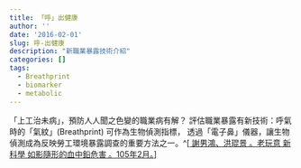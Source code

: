 ```yaml
---
title: 「呼」出健康
author: ''
date: '2016-02-01'
slug: 呼-出健康
description: "新職業暴露技術介紹"
categories: []
tags:
  - Breathprint
  - biomarker
  - metabolic
---
```


「上工治未病」，預防人人聞之色變的職業病有解？ 評估職業暴露有新技術：呼氣時的「氣紋」(Breathprint) 可作為生物偵測指標， 透過「電子鼻」儀器，讓生物偵測成為反映勞工環境暴露調查的重要方法之一。^[[	謝男鴻、洪琨景 。老玩意 新科學 如影隨形的血中鉛危害 。105年2月。](https://laws.ilosh.gov.tw/ioshcustom/Web/SafetyMessages/Detail2?id=1461)]


